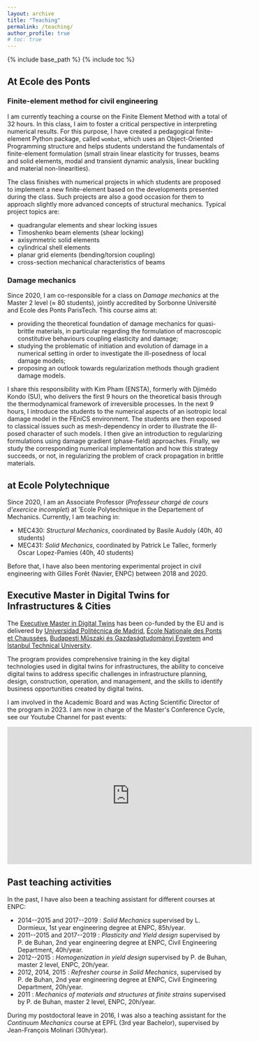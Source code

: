```yaml
---
layout: archive
title: "Teaching"
permalink: /teaching/
author_profile: true
# toc: true
---
```


{% include base_path %}
{% include toc %}

## At Ecole des Ponts

### Finite-element method for civil engineering

I am currently teaching a course on the Finite Element Method with a total of 32 hours. In this class, I aim to foster a critical perspective in interpreting numerical results. For this purpose, I have created a pedagogical finite-element Python package, called `wombat`, which uses an Object-Oriented Programming structure and helps students understand the fundamentals of finite-element formulation (small strain linear elasticity for trusses, beams and solid elements, modal and transient dynamic analysis, linear buckling and material non-linearities).

The class finishes with numerical projects in which students are proposed to implement a new finite-element based on the developments presented during the class. Such projects are also a good occasion for them to approach slightly more advanced concepts of structural mechanics. Typical project topics are:

- quadrangular elements and shear locking issues
- Timoshenko beam elements (shear locking)
- axisymmetric solid elements
- cylindrical shell elements
- planar grid elements (bending/torsion coupling)
- cross-section mechanical characteristics of beams


### Damage mechanics

Since 2020, I am co-responsible for a class on *Damage mechanics* at the Master 2 level ($\approx$ 80 students), jointly accredited by Sorbonne Université and Ecole des Ponts ParisTech. This course aims at:

- providing the theoretical foundation of damage mechanics for quasi-brittle materials, in particular regarding the formulation of macroscopic constitutive behaviours coupling elasticity and damage;
- studying the problematic of initiation and evolution of damage in a numerical setting in order to investigate the ill-posedness of local damage models;
- proposing an outlook towards regularization methods though gradient damage models.

I share this responsibility with Kim Pham (ENSTA), formerly with Djimédo Kondo (SU), who delivers the first 9 hours on the theoretical basis through the thermodynamical framework of irreversible processes. In the next 9 hours, I introduce the students to the numerical aspects of an isotropic local damage model in the FEniCS environment. The students are then exposed to classical issues such as mesh-dependency in order to illustrate the ill-posed character of such models. I then give an introduction to regularizing formulations using damage gradient (phase-field) approaches. Finally, we study the corresponding numerical implementation and how this strategy succeeds, or not, in regularizing the problem of crack propagation in brittle materials.

## at Ecole Polytechnique

Since 2020, I am an Associate Professor (*Professeur chargé de cours d'exercice incomplet*) at \'Ecole Polytechnique in the Departement of Mechanics. Currently, I am teaching in:

- MEC430: *Structural Mechanics*, coordinated by Basile Audoly (40h, 40 students)
- MEC431: *Solid Mechanics*, coordinated by Patrick Le Tallec, formerly Oscar Lopez-Pamies (40h, 40 students)

Before that, I have also been mentoring experimental project in civil engineering with Gilles Forêt (Navier, ENPC) between 2018 and 2020.

## Executive Master in Digital Twins for Infrastructures & Cities

The [Executive Master in Digital Twins](https://www.digitwin4ciue.eu/master-digital-twins) has been co-funded by the EU and is delivered by [Universidad Politécnica de Madrid](https://www.upm.es/internacional), [École Nationale des Ponts et Chaussées](https://ecoledesponts.fr/en), [Budapesti Műszaki és Gazdaságtudományi Egyetem](https://www.bme.hu/?language=en) and [Istanbul Technical University](https://www.itu.edu.tr/en/homepage).

The program provides comprehensive training in the key digital technologies used in digital twins for infrastructures, the ability to conceive digital twins to address specific challenges in infrastructure planning, design, construction, operation, and management, and the skills to identify business opportunities created by digital twins.

I am involved in the Academic Board and was Acting Scientific Director of the program in 2023. I am now in charge of the Master's Conference Cycle, see our Youtube Channel for past events:

<iframe width="560" height="315" src="https://www.youtube.com/embed/videoseries?si=5BmmpN5rYzMW2j33&amp;list=PLH4enoRy_41wDseAUBkjDYuFDdMGSKX-w" title="YouTube video player" frameborder="0" allow="accelerometer; autoplay; clipboard-write; encrypted-media; gyroscope; picture-in-picture; web-share" referrerpolicy="strict-origin-when-cross-origin" allowfullscreen></iframe>


## Past teaching activities

In the past, I have also been a teaching assistant for different courses at ENPC:

- 2014--2015 and 2017--2019 : *Solid Mechanics* supervised by L. Dormieux, 1st year engineering degree at ENPC, 85h/year.
- 2011--2015 and 2017--2019 : *Plasticity and Yield design* supervised by P. de Buhan, 2nd year engineering degree at ENPC, Civil Engineering Department, 40h/year.
- 2012--2015 : *Homogenization in yield design* supervised by P. de Buhan, master 2 level, ENPC, 20h/year.
- 2012, 2014, 2015 : *Refresher course in Solid Mechanics*, supervised by P. de Buhan, 2nd year engineering degree at ENPC, Civil Engineering Department, 20h/year.
- 2011 : *Mechanics of materials and structures at finite strains* supervised by P. de Buhan, master 2 level, ENPC, 20h/year.

During my postdoctoral leave in 2016, I was also a teaching assistant for the *Continuum Mechanics* course at EPFL (3rd year Bachelor), supervised by Jean-François Molinari (30h/year).
